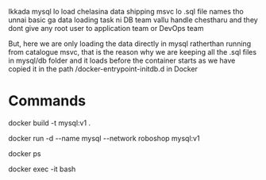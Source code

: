 Ikkada mysql lo load chelasina data shipping msvc lo .sql file names tho unnai
basic ga data loading task ni DB team vallu handle chestharu and they dont give any root user to application team or 
DevOps team

But, here we are only loading the data directly in mysql ratherthan running from catalogue msvc, that is the reason why 
we are keeping all the .sql files in mysql/db folder and it loads before the container starts as we have copied it in the 
path /docker-entrypoint-initdb.d in Docker

# Commands

docker build -t mysql:v1 .

docker run -d --name mysql --network roboshop mysql:v1

docker ps

docker exec -it <container-id> bash 